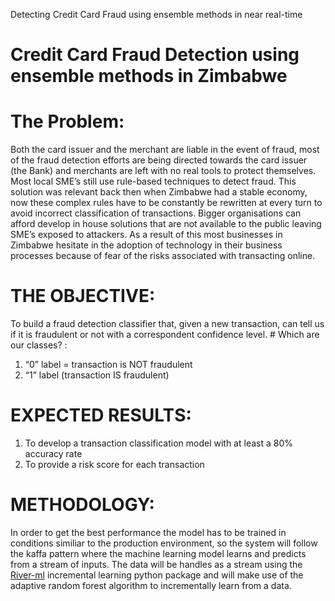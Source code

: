 Detecting Credit Card Fraud using ensemble methods in near real-time

# Credit Card Fraud Detection using ensemble methods in Zimbabwe


# The Problem:

Both the card issuer and the merchant are liable in the event of fraud, most of the fraud detection efforts are being directed towards the card issuer (the Bank) and merchants are left with no real tools to protect themselves.  Most local SME’s still use rule-based techniques to detect fraud. This solution was relevant back then when Zimbabwe had a stable economy, now these complex rules have to be constantly be rewritten at every turn to avoid incorrect classification of transactions. Bigger organisations can afford develop in house solutions that are not available to the public leaving SME’s exposed to attackers. As a result of this most businesses in Zimbabwe hesitate in the adoption of technology in their business processes because of fear of the risks associated with transacting online. 



# THE OBJECTIVE: 

To build a fraud detection classifier that, given a new transaction, can tell us if it is fraudulent or not with a correspondent confidence level. # Which are our classes? : 

1) “0” label = transaction is NOT fraudulent
2) “1” label (transaction IS fraudulent)

# EXPECTED RESULTS:

1)	To develop a transaction classification model with at least a 80% accuracy rate
2) To provide a risk score for each transaction


# METHODOLOGY:
In order to get the best performance the model has to be trained in conditions similiar to the production environment,
so the system will follow the kaffa pattern where the machine learning model learns and predicts from a stream of inputs.
The data will be handles as a stream using the [River-ml](https://riverml.xyz/latest/) incremental learning python package and will make use of the adaptive random forest algorithm to incrementally learn from a data. 
